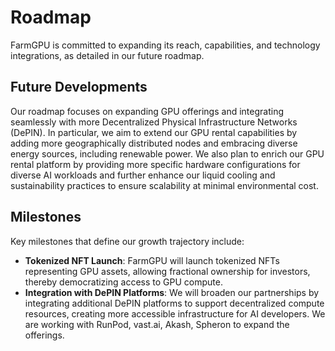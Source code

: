 # Roadmap

FarmGPU is committed to expanding its reach, capabilities, and technology integrations, as detailed in our future roadmap.

## Future Developments
Our roadmap focuses on expanding GPU offerings and integrating seamlessly with more Decentralized Physical Infrastructure Networks (DePIN). In particular, we aim to extend our GPU rental capabilities by adding more geographically distributed nodes and embracing diverse energy sources, including renewable power. We also plan to enrich our GPU rental platform by providing more specific hardware configurations for diverse AI workloads and further enhance our liquid cooling and sustainability practices to ensure scalability at minimal environmental cost.

## Milestones
Key milestones that define our growth trajectory include:

- **Tokenized NFT Launch**: FarmGPU will launch tokenized NFTs representing GPU assets, allowing fractional ownership for investors, thereby democratizing access to GPU compute.
- **Integration with DePIN Platforms**: We will broaden our partnerships by integrating additional DePIN platforms to support decentralized compute resources, creating more accessible infrastructure for AI developers. We are working with RunPod, vast.ai, Akash, Spheron to expand the offerings.